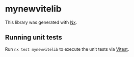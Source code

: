 # mynewvitelib

This library was generated with [Nx](https://nx.dev).

## Running unit tests

Run `nx test mynewvitelib` to execute the unit tests via [Vitest](https://vitest.dev/).
